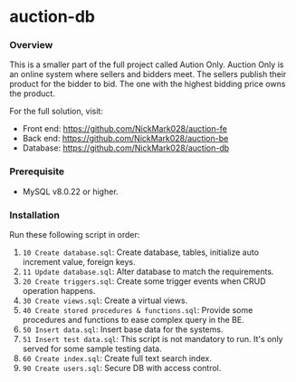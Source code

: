 # auction-db

### Overview
This is a smaller part of the full project called Aution Only. Auction Only is an online system where sellers and bidders meet. The sellers publish their product for the bidder to bid. The one with the highest bidding price owns the product.

For the full solution, visit:
- Front end: https://github.com/NickMark028/auction-fe
- Back end: https://github.com/NickMark028/auction-be
- Database: https://github.com/NickMark028/auction-db

### Prerequisite
- MySQL v8.0.22 or higher.

### Installation
Run these following script in order:
1. `10 Create database.sql`: Create database, tables, initialize auto increment value, foreign keys.
2. `11 Update database.sql`: Alter database to match the requirements.
3. `20 Create triggers.sql`: Create some trigger events when CRUD operation happens.
4. `30 Create views.sql`: Create a virtual views.
5. `40 Create stored procedures & functions.sql`: Provide some procedures and functions to ease complex query in the BE.
6. `50 Insert data.sql`: Insert base data for the systems.
7. `51 Insert test data.sql`: This script is not mandatory to run. It's only served for some sample testing data.
8. `60 Create index.sql`: Create full text search index.
9. `90 Create users.sql`: Secure DB with access control.
